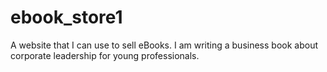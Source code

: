 # ebook_store1
A website that I can use to sell eBooks. I am writing a business book about corporate leadership for young professionals. 
